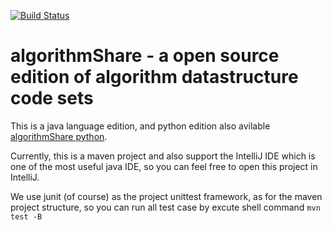 [![Build Status](https://travis-ci.org/nutshellfool/algorithmShare.svg?branch=master)](https://travis-ci.org/nutshellfool/algorithmShare)
# algorithmShare - a open source edition of algorithm datastructure code sets
This is a java language edition, and python edition also avilable [algorithmShare python](https://github.com/nutshellfool/algorithmShare_python).  

Currently, this is a maven project and also support the IntelliJ IDE which is one of the most useful java IDE, so you can feel free to open this project in IntelliJ.  

We use junit (of course) as the project unittest framework, as for the maven project structure, so you can run all test case by excute shell command  `mvn test -B` 
